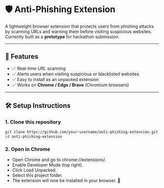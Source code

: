 # 🛡️ Anti-Phishing Extension

A lightweight browser extension that protects users from phishing attacks by scanning URLs and warning them before visiting suspicious websites.  
Currently built as a **prototype** for hackathon submission.  

---

## 🚀 Features
- ✅ Real-time URL scanning  
- ✅ Alerts users when visiting suspicious or blacklisted websites  
- ✅ Easy to install as an unpacked extension  
- ✅ Works on **Chrome / Edge / Brave** (Chromium browsers)  

---

## 🛠️ Setup Instructions

### 1. Clone this repository
```bash
git clone https://github.com/your-username/anti-phishing-extension.git
cd anti-phishing-extension
```

### 2. Open in Chrome

- Open Chrome and go to chrome://extensions/.
- Enable Developer Mode (top right).
- Click Load Unpacked.
- Select this project folder.
- The extension will now be installed in your browser. 🎉